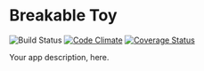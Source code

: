 # Breakable Toy
![Build Status](https://codeship.com/projects/a8436420-0bc4-0134-e391-16fbb5fd4d7e/status?branch=master)
[![Code Climate](https://codeclimate.com/github/LmKupke/breakable_toy/badges/gpa.svg)](https://codeclimate.com/github/LmKupke/breakable_toy)
[![Coverage Status](https://coveralls.io/repos/github/LmKupke/breakable_toy/badge.svg?branch=master)](https://coveralls.io/github/LmKupke/breakable_toy?branch=master)

Your app description, here.
